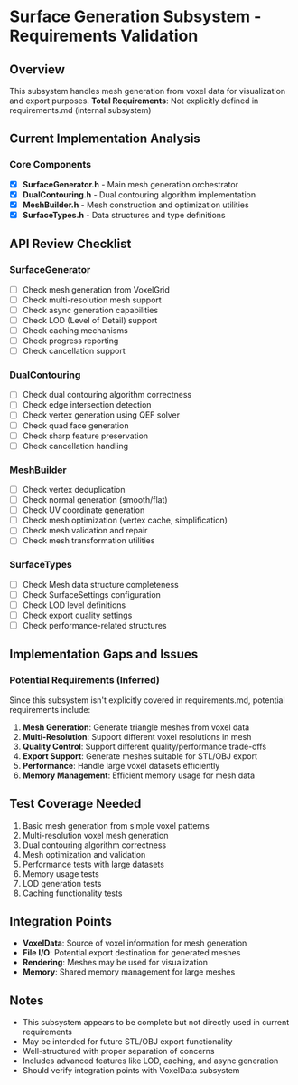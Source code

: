 # Surface Generation Subsystem - Requirements Validation

## Overview
This subsystem handles mesh generation from voxel data for visualization and export purposes.
**Total Requirements**: Not explicitly defined in requirements.md (internal subsystem)

## Current Implementation Analysis

### Core Components
- [x] **SurfaceGenerator.h** - Main mesh generation orchestrator
- [x] **DualContouring.h** - Dual contouring algorithm implementation
- [x] **MeshBuilder.h** - Mesh construction and optimization utilities
- [x] **SurfaceTypes.h** - Data structures and type definitions

## API Review Checklist

### SurfaceGenerator
- [ ] Check mesh generation from VoxelGrid
- [ ] Check multi-resolution mesh support
- [ ] Check async generation capabilities
- [ ] Check LOD (Level of Detail) support
- [ ] Check caching mechanisms
- [ ] Check progress reporting
- [ ] Check cancellation support

### DualContouring
- [ ] Check dual contouring algorithm correctness
- [ ] Check edge intersection detection
- [ ] Check vertex generation using QEF solver
- [ ] Check quad face generation
- [ ] Check sharp feature preservation
- [ ] Check cancellation handling

### MeshBuilder
- [ ] Check vertex deduplication
- [ ] Check normal generation (smooth/flat)
- [ ] Check UV coordinate generation
- [ ] Check mesh optimization (vertex cache, simplification)
- [ ] Check mesh validation and repair
- [ ] Check mesh transformation utilities

### SurfaceTypes
- [ ] Check Mesh data structure completeness
- [ ] Check SurfaceSettings configuration
- [ ] Check LOD level definitions
- [ ] Check export quality settings
- [ ] Check performance-related structures

## Implementation Gaps and Issues

### Potential Requirements (Inferred)
Since this subsystem isn't explicitly covered in requirements.md, potential requirements include:

1. **Mesh Generation**: Generate triangle meshes from voxel data
2. **Multi-Resolution**: Support different voxel resolutions in mesh
3. **Quality Control**: Support different quality/performance trade-offs
4. **Export Support**: Generate meshes suitable for STL/OBJ export
5. **Performance**: Handle large voxel datasets efficiently
6. **Memory Management**: Efficient memory usage for mesh data

## Test Coverage Needed
1. Basic mesh generation from simple voxel patterns
2. Multi-resolution voxel mesh generation
3. Dual contouring algorithm correctness
4. Mesh optimization and validation
5. Performance tests with large datasets
6. Memory usage tests
7. LOD generation tests
8. Caching functionality tests

## Integration Points
- **VoxelData**: Source of voxel information for mesh generation
- **File I/O**: Potential export destination for generated meshes
- **Rendering**: Meshes may be used for visualization
- **Memory**: Shared memory management for large meshes

## Notes
- This subsystem appears to be complete but not directly used in current requirements
- May be intended for future STL/OBJ export functionality
- Well-structured with proper separation of concerns
- Includes advanced features like LOD, caching, and async generation
- Should verify integration points with VoxelData subsystem